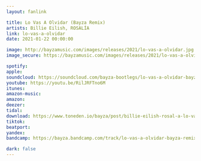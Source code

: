 ```yaml
---
layout: fanlink

title: Lo Vas A Olvidar (Bayza Remix)
artists: Billie Eilish, ROSALÍA
link: lo-vas-a-olvidar
date: 2021-01-22 00:00:00

image: http://bayzamusic.com/images/releases/2021/lo-vas-a-olvidar.jpg
image_secure: https://bayzamusic.com/images/releases/2021/lo-vas-a-olvidar.jpg

spotify: 
apple: 
soundcloud: https://soundcloud.com/bayza-bootlegs/lo-vas-a-olvidar-bayza-remix
youtube: https://youtu.be/RilJRFTno6M
itunes:
amazon-music: 
amazon: 
deezer: 
tidal: 
download: https://www.toneden.io/bayza/post/billie-eilish-rosal-a-lo-vas-a-olvidar-bayza-remix
tiktok: 
beatport:
yandex:
bandcamp: https://bayza.bandcamp.com/track/lo-vas-a-olvidar-bayza-remix

dark: false
---
```

